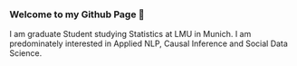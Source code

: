 ### Welcome to my Github Page 👋


I am graduate Student studying Statistics at LMU in Munich. 
I am predominately interested in Applied NLP, Causal Inference and Social Data Science.

<!--
**danielsaggau/danielsaggau** is a ✨ _special_ ✨ repository because its `README.md` (this file) appears on your GitHub profile.

